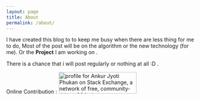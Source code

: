 ```yaml
---
layout: page
title: About
permalink: /about/
---
```



I have created this blog to to keep me busy when there are less thing for me to do,
Most of the post will be on the algorithm or the new technology (for me). Or the **Project**
I am working on .

There is a chance that i will post regularly or nothing at all :D .



Online Contribution :
<a href="https://stackexchange.com/users/7483788/ankur-jyoti-phukan"><img src="https://stackexchange.com/users/flair/7483788.png" width="208" height="58" alt="profile for Ankur  Jyoti Phukan on Stack Exchange, a network of free, community-driven Q&amp;A sites" title="profile for Ankur  Jyoti Phukan on Stack Exchange, a network of free, community-driven Q&amp;A sites" /></a>


